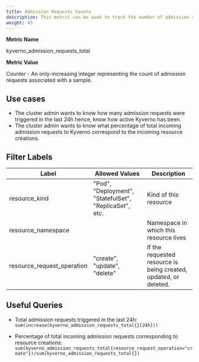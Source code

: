 ```yaml
---
title: Admission Requests Counts
description: This metric can be used to track the number of admission requests which were triggered as a part of Kyverno.
weight: 45
---
```


**Metric Name**

kyverno_admission_requests_total

**Metric Value**

Counter - An only-increasing integer representing the count of admission requests associated with a sample.

## Use cases

* The cluster admin wants to know how many admission requests were triggered in the last 24h hence, know how active Kyverno has been.
* The cluster admin wants to know what percentage of total incoming admission requests to Kyverno correspond to the incoming resource creations.

## Filter Labels

| Label                        | Allowed Values                                         | Description                                                                       |
| ---------------------------- | ------------------------------------------------------ | --------------------------------------------------------------------------------- |
| resource\_kind               | "Pod", "Deployment", "StatefulSet", "ReplicaSet", etc. | Kind of this resource                                                             |
| resource\_namespace          |                                                        | Namespace in which this resource lives                                              |
| resource\_request\_operation | "create", "update", "delete"                           | If the requested resource is being created, updated, or deleted.                   |

## Useful Queries

* Total admission requests triggered in the last 24h:<br> 
`sum(increase(kyverno_admission_requests_total{}[24h]))`

* Percentage of total incoming admission requests corresponding to resource creations:<br>
`sum(kyverno_admission_requests_total{resource_request_operation="create"})/sum(kyverno_admission_requests_total{})`